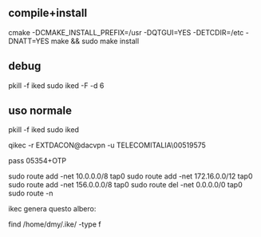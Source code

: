
## compile+install

cmake -DCMAKE_INSTALL_PREFIX=/usr -DQTGUI=YES -DETCDIR=/etc -DNATT=YES
make && sudo make install



## debug

pkill -f iked
sudo iked -F -d 6





## uso normale

pkill -f iked
sudo iked

qikec -r EXTDACON@dacvpn -u TELECOMITALIA\00519575

pass
05354+OTP


sudo route add -net 10.0.0.0/8 tap0
sudo route add -net 172.16.0.0/12 tap0
sudo route add -net 156.0.0.0/8 tap0
sudo route del -net 0.0.0.0/0 tap0
sudo route -n





ikec genera questo albero:

find /home/dmy/.ike/ -type f
